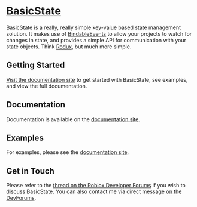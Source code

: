 # [BasicState](https://clockworksquirrel.github.io/basicstate/)
BasicState is a really, really simple key-value based state management solution. It makes use of [BindableEvents](https://developer.roblox.com/en-us/api-reference/class/BindableEvent) to allow your projects to watch for changes in state, and provides a simple API for communication with your state objects. Think [Rodux](https://roblox.github.io/rodux/), but much more simple.

## Getting Started
[Visit the documentation site](https://clockworksquirrel.github.io/basicstate/) to get started with BasicState, see examples, and view the full documentation.

## Documentation
Documentation is available on the [documentation site](https://clockworksquirrel.github.io/basicstate/docs/).

## Examples
For examples, please see the [documentation site](https://clockworksquirrel.github.io/basicstate/example/).

## Get in Touch
Please refer to the [thread on the Roblox Developer Forums](https://devforum.roblox.com/t/basicstate-a-state-management-solution/571355) if you wish to discuss BasicState.
You can also contact me via direct message [on the DevForums](https://devforum.roblox.com/u/clockworksquirrel).
